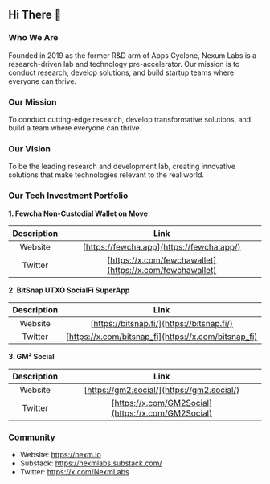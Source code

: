 ## Hi There 👋

### Who We Are
Founded in 2019 as the former R&D arm of Apps Cyclone, Nexum Labs is a research-driven lab and technology pre-accelerator. Our mission is to conduct research, develop solutions, and build startup teams where everyone can thrive.

### Our Mission
To conduct cutting-edge research, develop transformative solutions, and build a team where everyone can thrive.

### Our Vision
To be the leading research and development lab, creating innovative solutions that make technologies relevant to the real world.


### Our Tech Investment Portfolio


<b>1. Fewcha Non-Custodial Wallet on Move </b>

| Description | Link    | 
| :---:   | :---: | 
| Website | [https://fewcha.app](https://fewcha.app/)   | 
| Twitter   | [https://x.com/fewchawallet](https://x.com/fewchawallet) | 

<b>2. BitSnap UTXO SocialFi SuperApp </b>

| Description | Link    |
| :---:   | :---: |
| Website | [https://bitsnap.fi/](https://bitsnap.fi/)   |
| Twitter | [https://x.com/bitsnap_fi](https://x.com/bitsnap_fi)   |

<b>3. GM² Social </b>

| Description | Link    |
| :---:   | :---: |
| Website | [https://gm2.social/](https://gm2.social/)   |
| Twitter | [https://x.com/GM2Social](https://x.com/GM2Social)   |


### Community
- Website: https://nexm.io
- Substack: https://nexmlabs.substack.com/
- Twitter: https://x.com/NexmLabs
